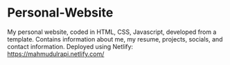 # Personal-Website

My personal website, coded in HTML, CSS, Javascript, developed from a template. Contains information about me, my resume, projects, socials, and contact information. 
Deployed using Netlify: https://mahmudulrapi.netlify.com/
